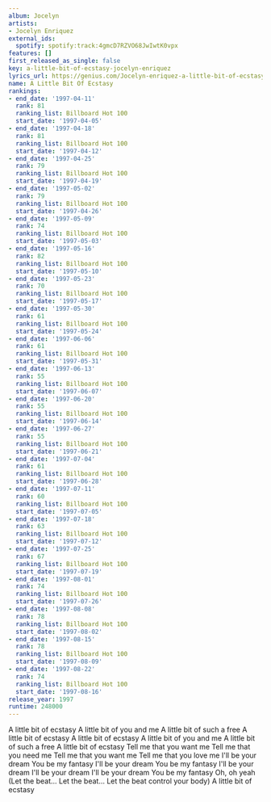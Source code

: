 ```yaml
---
album: Jocelyn
artists:
- Jocelyn Enriquez
external_ids:
  spotify: spotify:track:4gmcD7RZVO68JwIwtK0vpx
features: []
first_released_as_single: false
key: a-little-bit-of-ecstasy-jocelyn-enriquez
lyrics_url: https://genius.com/Jocelyn-enriquez-a-little-bit-of-ecstasy-lyrics
name: A Little Bit Of Ecstasy
rankings:
- end_date: '1997-04-11'
  rank: 81
  ranking_list: Billboard Hot 100
  start_date: '1997-04-05'
- end_date: '1997-04-18'
  rank: 81
  ranking_list: Billboard Hot 100
  start_date: '1997-04-12'
- end_date: '1997-04-25'
  rank: 79
  ranking_list: Billboard Hot 100
  start_date: '1997-04-19'
- end_date: '1997-05-02'
  rank: 79
  ranking_list: Billboard Hot 100
  start_date: '1997-04-26'
- end_date: '1997-05-09'
  rank: 74
  ranking_list: Billboard Hot 100
  start_date: '1997-05-03'
- end_date: '1997-05-16'
  rank: 82
  ranking_list: Billboard Hot 100
  start_date: '1997-05-10'
- end_date: '1997-05-23'
  rank: 70
  ranking_list: Billboard Hot 100
  start_date: '1997-05-17'
- end_date: '1997-05-30'
  rank: 61
  ranking_list: Billboard Hot 100
  start_date: '1997-05-24'
- end_date: '1997-06-06'
  rank: 61
  ranking_list: Billboard Hot 100
  start_date: '1997-05-31'
- end_date: '1997-06-13'
  rank: 55
  ranking_list: Billboard Hot 100
  start_date: '1997-06-07'
- end_date: '1997-06-20'
  rank: 55
  ranking_list: Billboard Hot 100
  start_date: '1997-06-14'
- end_date: '1997-06-27'
  rank: 55
  ranking_list: Billboard Hot 100
  start_date: '1997-06-21'
- end_date: '1997-07-04'
  rank: 61
  ranking_list: Billboard Hot 100
  start_date: '1997-06-28'
- end_date: '1997-07-11'
  rank: 60
  ranking_list: Billboard Hot 100
  start_date: '1997-07-05'
- end_date: '1997-07-18'
  rank: 63
  ranking_list: Billboard Hot 100
  start_date: '1997-07-12'
- end_date: '1997-07-25'
  rank: 67
  ranking_list: Billboard Hot 100
  start_date: '1997-07-19'
- end_date: '1997-08-01'
  rank: 74
  ranking_list: Billboard Hot 100
  start_date: '1997-07-26'
- end_date: '1997-08-08'
  rank: 78
  ranking_list: Billboard Hot 100
  start_date: '1997-08-02'
- end_date: '1997-08-15'
  rank: 78
  ranking_list: Billboard Hot 100
  start_date: '1997-08-09'
- end_date: '1997-08-22'
  rank: 74
  ranking_list: Billboard Hot 100
  start_date: '1997-08-16'
release_year: 1997
runtime: 248000
---
```

A little bit of ecstasy
A little bit of you and me
A little bit of such a free
A little bit of ecstasy
A little bit of ecstasy
A little bit of you and me
A little bit of such a free
A little bit of ecstasy
Tell me that you want me
Tell me that you need me
Tell me that you want me
Tell me that you love me
I'll be your dream
You be my fantasy
I'll be your dream
You be my fantasy
I'll be your dream
I'll be your dream
I'll be your dream
You be my fantasy
Oh, oh yeah
(Let the beat...
Let the beat...
Let the beat control your body)
A little bit of ecstasy
